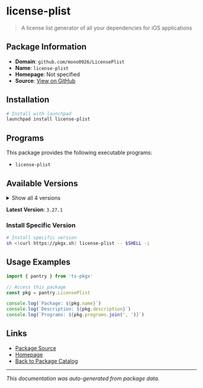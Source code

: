 # license-plist

> A license list generator of all your dependencies for iOS applications

## Package Information

- **Domain**: `github.com/mono0926/LicensePlist`
- **Name**: `license-plist`
- **Homepage**: Not specified
- **Source**: [View on GitHub](https://github.com/pkgxdev/pantry/tree/main/projects/github.com/mono0926/LicensePlist/package.yml)

## Installation

```bash
# Install with launchpad
launchpad install license-plist
```

## Programs

This package provides the following executable programs:

- `license-plist`

## Available Versions

<details>
<summary>Show all 4 versions</summary>

- `3.27.1`, `3.27.0`, `3.26.0`, `3.25.1`

</details>

**Latest Version**: `3.27.1`

### Install Specific Version

```bash
# Install specific version
sh <(curl https://pkgx.sh) license-plist -- $SHELL -i
```

## Usage Examples

```typescript
import { pantry } from 'ts-pkgx'

// Access this package
const pkg = pantry.LicensePlist

console.log(`Package: ${pkg.name}`)
console.log(`Description: ${pkg.description}`)
console.log(`Programs: ${pkg.programs.join(', ')}`)
```

## Links

- [Package Source](https://github.com/pkgxdev/pantry/tree/main/projects/github.com/mono0926/LicensePlist/package.yml)
- [Homepage](#)
- [Back to Package Catalog](../package-catalog.md)

---

*This documentation was auto-generated from package data.*
